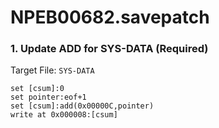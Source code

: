 # NPEB00682.savepatch

### 1. Update ADD for SYS-DATA (Required)

Target File: `SYS-DATA`

```
set [csum]:0
set pointer:eof+1
set [csum]:add(0x00000C,pointer)
write at 0x000008:[csum]
```

